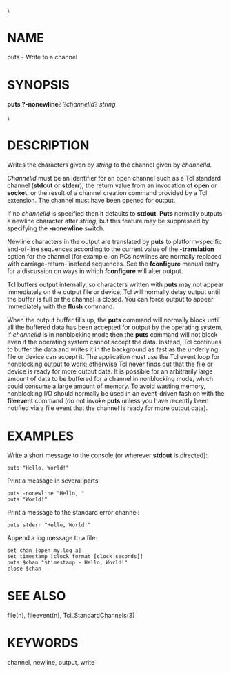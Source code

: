 \

# NAME

puts - Write to a channel

# SYNOPSIS

**puts **?**-nonewline**? ?*channelId*? *string*

\

# DESCRIPTION

Writes the characters given by *string* to the channel given by
*channelId*.

*ChannelId* must be an identifier for an open channel such as a Tcl
standard channel (**stdout** or **stderr**), the return value from an
invocation of **open** or **socket**, or the result of a channel
creation command provided by a Tcl extension. The channel must have been
opened for output.

If no *channelId* is specified then it defaults to **stdout**. **Puts**
normally outputs a newline character after *string*, but this feature
may be suppressed by specifying the **-nonewline** switch.

Newline characters in the output are translated by **puts** to
platform-specific end-of-line sequences according to the current value
of the **-translation** option for the channel (for example, on PCs
newlines are normally replaced with carriage-return-linefeed sequences.
See the **fconfigure** manual entry for a discussion on ways in which
**fconfigure** will alter output.

Tcl buffers output internally, so characters written with **puts** may
not appear immediately on the output file or device; Tcl will normally
delay output until the buffer is full or the channel is closed. You can
force output to appear immediately with the **flush** command.

When the output buffer fills up, the **puts** command will normally
block until all the buffered data has been accepted for output by the
operating system. If *channelId* is in nonblocking mode then the
**puts** command will not block even if the operating system cannot
accept the data. Instead, Tcl continues to buffer the data and writes it
in the background as fast as the underlying file or device can accept
it. The application must use the Tcl event loop for nonblocking output
to work; otherwise Tcl never finds out that the file or device is ready
for more output data. It is possible for an arbitrarily large amount of
data to be buffered for a channel in nonblocking mode, which could
consume a large amount of memory. To avoid wasting memory, nonblocking
I/O should normally be used in an event-driven fashion with the
**fileevent** command (do not invoke **puts** unless you have recently
been notified via a file event that the channel is ready for more output
data).

# EXAMPLES

Write a short message to the console (or wherever **stdout** is
directed):

    puts "Hello, World!"

Print a message in several parts:

    puts -nonewline "Hello, "
    puts "World!"

Print a message to the standard error channel:

    puts stderr "Hello, World!"

Append a log message to a file:

    set chan [open my.log a]
    set timestamp [clock format [clock seconds]]
    puts $chan "$timestamp - Hello, World!"
    close $chan

# SEE ALSO

file(n), fileevent(n), Tcl_StandardChannels(3)

# KEYWORDS

channel, newline, output, write
